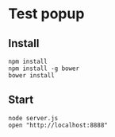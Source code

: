# Test popup

## Install

    npm install
    npm install -g bower
    bower install

## Start

    node server.js
    open "http://localhost:8888"
